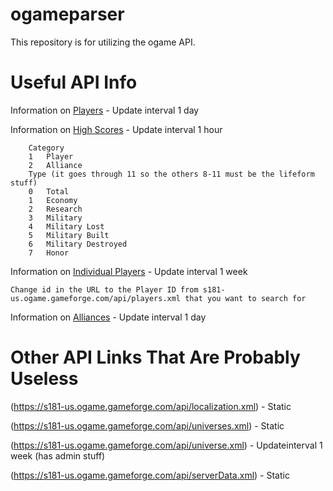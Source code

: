 # ogameparser
This repository is for utilizing the ogame API.

# Useful API Info
Information on [Players](https://s181-us.ogame.gameforge.com/api/players.xml) - Update interval 1 day

Information on [High Scores](https://s181-us.ogame.gameforge.com/api/highscore.xml?category=1&type=1) - Update interval 1 hour

```You can change the category and type for these by changing the values in the URL
	Category
	1	Player
	2	Alliance
	Type (it goes through 11 so the others 8-11 must be the lifeform stuff)
	0	Total
	1	Economy
	2	Research
	3	Military
	4	Military Lost
	5	Military Built
	6	Military Destroyed
	7	Honor 
```

Information on [Individual Players](https://s181-us.ogame.gameforge.com/api/playerData.xml?id=100262) - Update interval 1 week
	
``` 
Change id in the URL to the Player ID from s181-us.ogame.gameforge.com/api/players.xml that you want to search for
```

Information on [Alliances](https://s181-us.ogame.gameforge.com/api/alliances.xml) - Update interval 1 day

# Other API Links That Are Probably Useless
(https://s181-us.ogame.gameforge.com/api/localization.xml) - Static

(https://s181-us.ogame.gameforge.com/api/universes.xml) - Static

(https://s181-us.ogame.gameforge.com/api/universe.xml) - Updateinterval 1 week (has admin stuff)

(https://s181-us.ogame.gameforge.com/api/serverData.xml) - Static
 

